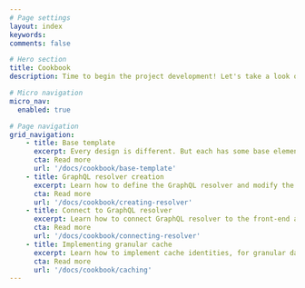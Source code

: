 ```yaml
---
# Page settings
layout: index
keywords:
comments: false

# Hero section
title: Cookbook
description: Time to begin the project development! Let's take a look on our recommendations on real project development. From the base-template creation to the component architecture and most common code-review mistakes.

# Micro navigation
micro_nav:
  enabled: true

# Page navigation
grid_navigation:
    - title: Base template
      excerpt: Every design is different. But each has some base elements it is build out of. These base elements, common styles, resets are called project's "base-template".
      cta: Read more
      url: '/docs/cookbook/base-template'
    - title: GraphQL resolver creation
      excerpt: Learn how to define the GraphQL resolver and modify the schema in Magento 2!
      cta: Read more
      url: '/docs/cookbook/creating-resolver'
    - title: Connect to GraphQL resolver
      excerpt: Learn how to connect GraphQL resolver to the front-end and make the data request.
      cta: Read more
      url: '/docs/cookbook/connecting-resolver'
    - title: Implementing granular cache
      excerpt: Learn how to implement cache identities, for granular data caching!
      cta: Read more
      url: '/docs/cookbook/caching'
---
```

